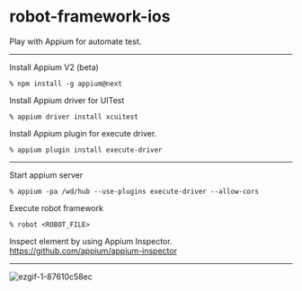 # robot-framework-ios
Play with Appium for automate test.

---
Install Appium V2 (beta)

`% npm install -g appium@next`


Install Appium driver for UITest

`% appium driver install xcuitest`

Install Appium plugin for execute driver.

`% appium plugin install execute-driver`

---

Start appium server

`% appium -pa /wd/hub --use-plugins execute-driver --allow-cors`

Execute robot framework

`% robot <ROBOT_FILE>`

Inspect element by using Appium Inspector.
https://github.com/appium/appium-inspector

---

![ezgif-1-87610c58ec](https://user-images.githubusercontent.com/1191403/220285877-38a3b939-c54d-425c-a2f5-1970a8b62356.gif)
